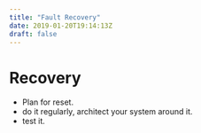 ```yaml
---
title: "Fault Recovery"
date: 2019-01-20T19:14:13Z
draft: false
---
```



Recovery
========
- Plan for reset.
- do it regularly, architect your system around it.
- test it.


